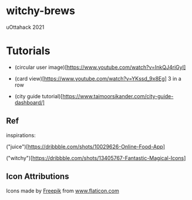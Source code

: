 # witchy-brews

uOttahack 2021







# Tutorials

- (circular user image)[https://www.youtube.com/watch?v=InkQJ4riGyI]

- (card view)[https://www.youtube.com/watch?v=YKssd_9x8Eg] 3 in a row

- (city guide tutorial)[https://www.taimoorsikander.com/city-guide-dashboard/]


## Ref

inspirations: 

("juice")[https://dribbble.com/shots/10029626-Online-Food-App]

("witchy")[https://dribbble.com/shots/13405767-Fantastic-Magical-Icons]


## Icon Attributions

<div>Icons made by <a href="https://www.freepik.com" title="Freepik">Freepik</a> from <a href="https://www.flaticon.com/" title="Flaticon">www.flaticon.com</a></div>